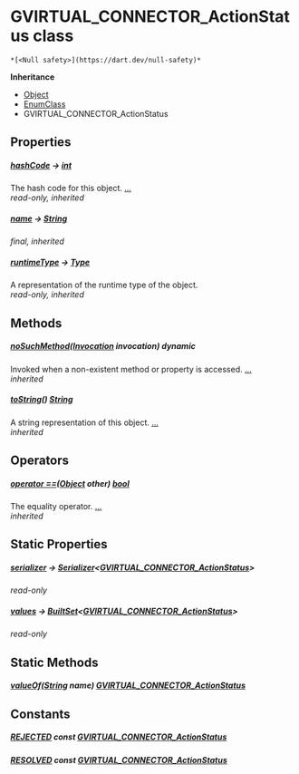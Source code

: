 


# GVIRTUAL_CONNECTOR_ActionStatus class






    *[<Null safety>](https://dart.dev/null-safety)*





**Inheritance**

- [Object](https://api.flutter.dev/flutter/dart-core/Object-class.html)
- [EnumClass](https://pub.dev/documentation/built_value/8.1.3/built_value/EnumClass-class.html)
- GVIRTUAL_CONNECTOR_ActionStatus







## Properties

##### [hashCode](https://api.flutter.dev/flutter/dart-core/Object/hashCode.html) &#8594; [int](https://api.flutter.dev/flutter/dart-core/int-class.html)



The hash code for this object. [...](https://api.flutter.dev/flutter/dart-core/Object/hashCode.html)  
_read-only, inherited_



##### [name](https://pub.dev/documentation/built_value/8.1.3/built_value/EnumClass/name.html) &#8594; [String](https://api.flutter.dev/flutter/dart-core/String-class.html)



   
_final, inherited_



##### [runtimeType](https://api.flutter.dev/flutter/dart-core/Object/runtimeType.html) &#8594; [Type](https://api.flutter.dev/flutter/dart-core/Type-class.html)



A representation of the runtime type of the object.   
_read-only, inherited_




## Methods

##### [noSuchMethod](https://api.flutter.dev/flutter/dart-core/Object/noSuchMethod.html)([Invocation](https://api.flutter.dev/flutter/dart-core/Invocation-class.html) invocation) dynamic



Invoked when a non-existent method or property is accessed. [...](https://api.flutter.dev/flutter/dart-core/Object/noSuchMethod.html)  
_inherited_



##### [toString](https://pub.dev/documentation/built_value/8.1.3/built_value/EnumClass/toString.html)() [String](https://api.flutter.dev/flutter/dart-core/String-class.html)



A string representation of this object. [...](https://pub.dev/documentation/built_value/8.1.3/built_value/EnumClass/toString.html)  
_inherited_




## Operators

##### [operator ==](https://api.flutter.dev/flutter/dart-core/Object/operator_equals.html)([Object](https://api.flutter.dev/flutter/dart-core/Object-class.html) other) [bool](https://api.flutter.dev/flutter/dart-core/bool-class.html)



The equality operator. [...](https://api.flutter.dev/flutter/dart-core/Object/operator_equals.html)  
_inherited_




## Static Properties

##### [serializer](../third_party_yonomi_graphql_schema_schema.docs.schema.gql/GVIRTUAL_CONNECTOR_ActionStatus/serializer.md) &#8594; [Serializer](https://pub.dev/documentation/built_value/8.1.3/serializer/Serializer-class.html)&lt;[GVIRTUAL_CONNECTOR_ActionStatus](../third_party_yonomi_graphql_schema_schema.docs.schema.gql/GVIRTUAL_CONNECTOR_ActionStatus-class.md)>



   
_read-only_



##### [values](../third_party_yonomi_graphql_schema_schema.docs.schema.gql/GVIRTUAL_CONNECTOR_ActionStatus/values.md) &#8594; [BuiltSet](https://pub.dev/documentation/built_collection/5.1.1/built_collection/BuiltSet-class.html)&lt;[GVIRTUAL_CONNECTOR_ActionStatus](../third_party_yonomi_graphql_schema_schema.docs.schema.gql/GVIRTUAL_CONNECTOR_ActionStatus-class.md)>



   
_read-only_




## Static Methods

##### [valueOf](../third_party_yonomi_graphql_schema_schema.docs.schema.gql/GVIRTUAL_CONNECTOR_ActionStatus/valueOf.md)([String](https://api.flutter.dev/flutter/dart-core/String-class.html) name) [GVIRTUAL_CONNECTOR_ActionStatus](../third_party_yonomi_graphql_schema_schema.docs.schema.gql/GVIRTUAL_CONNECTOR_ActionStatus-class.md)



   





## Constants

##### [REJECTED](../third_party_yonomi_graphql_schema_schema.docs.schema.gql/GVIRTUAL_CONNECTOR_ActionStatus/REJECTED-constant.md) const [GVIRTUAL_CONNECTOR_ActionStatus](../third_party_yonomi_graphql_schema_schema.docs.schema.gql/GVIRTUAL_CONNECTOR_ActionStatus-class.md)



   




##### [RESOLVED](../third_party_yonomi_graphql_schema_schema.docs.schema.gql/GVIRTUAL_CONNECTOR_ActionStatus/RESOLVED-constant.md) const [GVIRTUAL_CONNECTOR_ActionStatus](../third_party_yonomi_graphql_schema_schema.docs.schema.gql/GVIRTUAL_CONNECTOR_ActionStatus-class.md)



   









